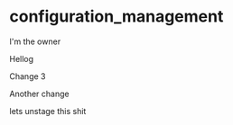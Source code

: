 # configuration_management

I'm the owner

Hellog

Change 3

Another change

lets unstage this shit
